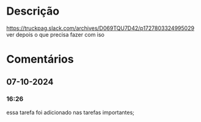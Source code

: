# Descrição 
https://truckpag.slack.com/archives/D069TQU7D42/p1727803324995029
ver depois o que precisa fazer com iso

# Comentários 
## 07-10-2024
### 16:26
essa tarefa foi adicionado nas tarefas importantes; 
